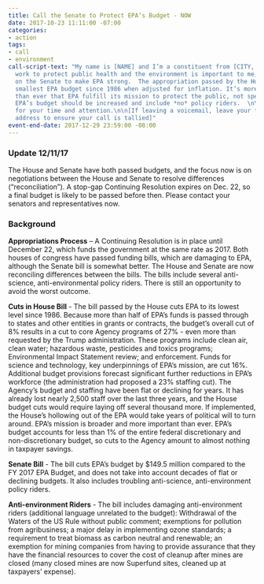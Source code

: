 ```yaml
---
title: Call the Senate to Protect EPA’s Budget - NOW
date: 2017-10-23 11:11:00 -07:00
categories:
- action
tags:
- call
- environment
call-script-text: "My name is [NAME] and I’m a constituent from [CITY, ZIP].\n\nEPA’s
  work to protect public health and the environment is important to me, and I’m counting
  on the Senate to make EPA strong.  The appropriation passed by the House is the
  smallest EPA budget since 1986 when adjusted for inflation. It’s more important
  than ever that EPA fulfill its mission to protect the public, not special interests.
  EPA’s budget should be increased and include *no* policy riders.  \n\nThank you
  for your time and attention.\n\n[If leaving a voicemail, leave your full street
  address to ensure your call is tallied]"
event-end-date: 2017-12-29 23:59:00 -08:00
---
```


### Update 12/11/17 
The House and Senate have both passed budgets, and the focus now is on negotiations between the House and Senate to resolve differences (“reconciliation”).  A stop-gap Continuing Resolution expires on Dec. 22, so a final budget is likely to be passed before then.  Please contact your senators and representatives now.

### Background
**Appropriations Process** – A Continuing Resolution is in place until December 22, which funds the government at the same rate as 2017.  Both houses of congress have passed funding bills, which are damaging to EPA, although the Senate bill is somewhat better.  The House and Senate are now reconciling differences between the bills.  The  bills include several anti-science, anti-environmental policy riders.  There is still an opportunity to avoid the worst outcome.  

**Cuts in House Bill** - The bill passed by the House cuts EPA to its lowest level since 1986.  Because more than half of EPA’s funds is passed through to states and other entities in grants or contracts, the budget’s overall cut of 8% results in a cut to core Agency programs of 27% - even more than requested by the Trump administration.  These programs include clean air, clean water; hazardous waste, pesticides and toxics programs; Environmental Impact Statement review; and enforcement.  Funds for science and technology, key underpinnings of EPA’s mission, are cut 16%.  Additional budget provisions forecast significant further reductions in EPA’s workforce (the administration had proposed a 23% staffing cut). The Agency’s budget and staffing have been flat or declining for years. It has already lost nearly 2,500 staff over the last three years, and the House budget cuts would require laying off several thousand more.  If implemented, the House’s hollowing out of the EPA would take years of political will to turn around.  EPA’s mission is broader and more important than ever.  EPA’s budget accounts for less than 1% of the entire federal discretionary and non-discretionary budget, so cuts to the Agency amount to almost nothing in taxpayer savings.  

**Senate Bill** - The bill cuts EPA’s budget by $149.5 million compared to the FY 2017 EPA Budget, and does not take into account decades of flat or declining budgets. It also includes troubling anti-science, anti-environment policy riders.   
 
**Anti-environment Riders** - The bill includes damaging anti-environment riders (additional language unrelated to the budget):  Withdrawal of the Waters of the US Rule without public comment; exemptions for pollution from agribusiness; a major delay in implementing ozone standards; a requirement to treat biomass as carbon neutral and renewable; an exemption for mining companies from having to provide assurance that they have the financial resources to cover the cost of cleanup after mines are closed (many closed mines are now Superfund sites, cleaned up at taxpayers’ expense).